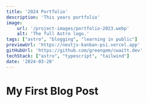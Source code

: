 ```yaml
---
title: '2024 Portfolio'
description: 'This years portfolio'
image:
    url: '/project-images/portfolio-2023.webp'
    alt: 'The full Astro logo.'
tags: ["astro", "blogging", "learning in public"]
previewUrl: 'https://nextjs-kanban-psi.vercel.app'
gitHubUrl: 'https://github.com/greengem/cwaitt.dev'
techStack: ["astro", "typescript", "tailwind"]
date: '2024-03-20'
---
```

# My First Blog Post